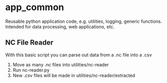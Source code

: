 # app_common

Reusable python application code, e.g. utilities, logging, generic functions. Intended for data processing, web applications, etc.

## NC File Reader

With this basic script you can parse out data from a .nc file into a .csv

1. Move as many .nc files into utilities/nc-reader
2. Run nc-reader.py
3. New .csv files will be made in utilities/nc-reader/extracted